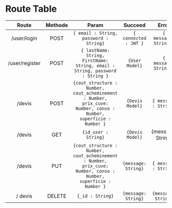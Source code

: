 # Route Table

|Route|Methode|Param|Succeed|Error|  
|:-:|:-:|:-:|:-:|:-:|
| /user/login |POST|`{ email : String, password : String}` | `{ connected : JWT }` | `{ message: String }`|
| /user/register |POST|`{ lastName: String, FirstName: String, email : String, password : String }`| `{User Model}` | `{ message: String }`|
| /devis |POST| `{cout_structure : Number, cout_acheminement : Number,  prix_cuve: Number, conso : Number, superficie : Number }` | `{Devis Model}`| `{ message : String}`|
  /devis |GET|`{id_user : String}`|`{Devis Model}` |{message: String}|
| /devis |PUT| `{cout_structure : Number, cout_acheminement : Number,  prix_cuve: Number, conso : Number, superficie : Number }` | `{message: String}`| `{ message : String}`|
/ devis |DELETE|`{_id : String}`|`{message: String}` |`{message: String}`|